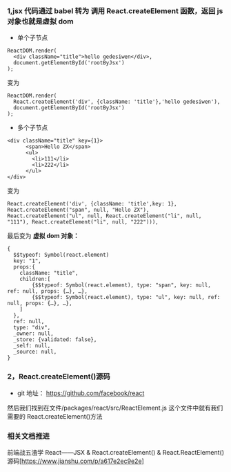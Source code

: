 ### 1,jsx 代码通过 babel 转为 调用 React.createElement 函数，返回 js 对象也就是虚拟 dom

- 单个子节点

```
ReactDOM.render(
  <div className="title">hello gedesiwen</div>,
  document.getElementById('rootByJsx')
);
```

变为

```
ReactDOM.render(
  React.createElement('div', {className: 'title'},'hello gedesiwen'),
  document.getElementById('rootByJsx')
);
```

- 多个子节点

```
<div className="title" key={1}>
      <span>Hello ZX</span>
      <ul>
        <li>111</li>
        <li>222</li>
      </ul>
</div>
```

变为

```
React.createElement('div', {className: 'title',key: 1},
React.createElement("span", null, "Hello ZX"),
React.createElement("ul", null, React.createElement("li", null, "111"), React.createElement("li", null, "222"))),
```

最后变为
**虚拟 dom 对象：**

```
{
  $$typeof: Symbol(react.element)
  key: "1",
  props:{
    className: "title",
    children:[
        {$$typeof: Symbol(react.element), type: "span", key: null, ref: null, props: {…}, …},
        {$$typeof: Symbol(react.element), type: "ul", key: null, ref: null, props: {…}, …},
    ]
  },
  ref: null,
  type: "div",
  _owner: null,
  _store: {validated: false},
  _self: null,
  _source: null,
}
```

### 2，React.createElement()源码

- git 地址： https://github.com/facebook/react

然后我们找到在文件/packages/react/src/ReactElement.js 这个文件中就有我们需要的 React.createElement()方法

### 相关文档推进

前端战五渣学 React——JSX & React.createElement() & React.ReactElement()源码[https://www.jianshu.com/p/a617e2ec9e2e]
